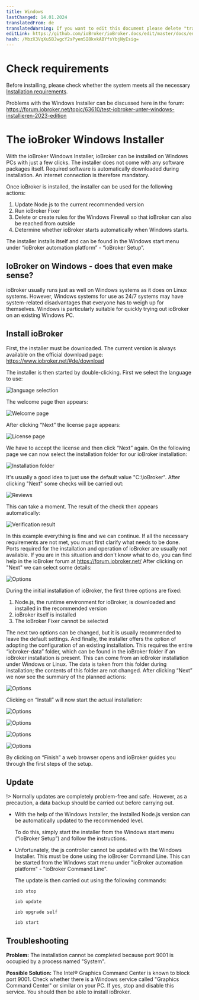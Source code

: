 ```yaml
---
title: Windows
lastChanged: 14.01.2024
translatedFrom: de
translatedWarning: If you want to edit this document please delete "translatedFrom" field, elsewise this document will be translated automatically again
editLink: https://github.com/ioBroker/ioBroker.docs/edit/master/docs/en/install/windows.md
hash: /MbzX3VqXu5BJwgcY2sPyem5I8kvkABYfsYbjNyEsig=
---
```

# Check requirements
Before installing, please check whether the system meets all the necessary [Installation requirements](./requirements.md).

Problems with the Windows Installer can be discussed here in the forum: https://forum.iobroker.net/topic/63610/test-iobroker-unter-windows-installieren-2023-edition

# The ioBroker Windows Installer
With the ioBroker Windows Installer, ioBroker can be installed on Windows PCs with just a few clicks. The installer does not come with any software packages itself. Required software is automatically downloaded during installation. An internet connection is therefore mandatory.

Once ioBroker is installed, the installer can be used for the following actions:

1. Update Node.js to the current recommended version
2. Run ioBroker Fixer
3. Delete or create rules for the Windows Firewall so that ioBroker can also be reached from outside
4. Determine whether ioBroker starts automatically when Windows starts.

The installer installs itself and can be found in the Windows start menu under “ioBroker automation platform” - “ioBroker Setup”.

## IoBroker on Windows - does that even make sense?
ioBroker usually runs just as well on Windows systems as it does on Linux systems. However, Windows systems for use as 24/7 systems may have system-related disadvantages that everyone has to weigh up for themselves.
Windows is particularly suitable for quickly trying out ioBroker on an existing Windows PC.

## Install ioBroker
First, the installer must be downloaded. The current version is always available on the official download page: https://www.iobroker.net/#de/download

The installer is then started by double-clicking. First we select the language to use:

![language selection](../../de/install/media/windows/InstallWin_language.png "language selection")

The welcome page then appears:

![Welcome page](../../de/install/media/windows/InstallWin_welcome.png "Welcome page")

After clicking “Next” the license page appears:

![License page](../../de/install/media/windows/InstallWin_license.png "License page")

We have to accept the license and then click “Next” again. On the following page we can now select the installation folder for our ioBroker installation:

![Installation folder](../../de/install/media/windows/InstallWin_folder.png "Installation folder")

It's usually a good idea to just use the default value "C:\ioBroker". After clicking "Next" some checks will be carried out:

![Reviews](../../de/install/media/windows/InstallWin_check.png "Reviews")

This can take a moment. The result of the check then appears automatically:

![Verification result](../../de/install/media/windows/InstallWin_checkresult.png "Verification result")

In this example everything is fine and we can continue. If all the necessary requirements are not met, you must first clarify what needs to be done. Ports required for the installation and operation of ioBroker are usually not available. If you are in this situation and don't know what to do, you can find help in the ioBroker forum at https://forum.iobroker.net/ After clicking on "Next" we can select some details:

![Options](../../de/install/media/windows/InstallWin_options.png "Options")

During the initial installation of ioBroker, the first three options are fixed:

1. Node.js, the runtime environment for ioBroker, is downloaded and installed in the recommended version
2. ioBroker itself is installed
3. The ioBroker Fixer cannot be selected

The next two options can be changed, but it is usually recommended to leave the default settings.
And finally, the installer offers the option of adopting the configuration of an existing installation. This requires the entire “iobroker-data” folder, which can be found in the ioBroker folder if an ioBroker installation is present. This can come from an ioBroker installation under Windows or Linux. The data is taken from this folder during installation; the contents of this folder are not changed.
After clicking “Next” we now see the summary of the planned actions:

   ![Options](../../de/install/media/windows/InstallWin_summary.png "Options")

   Clicking on “Install” will now start the actual installation:

   ![Options](../../de/install/media/windows/InstallWin_downloadnode.png "Options")

   ![Options](../../de/install/media/windows/InstallWin_installnode.png "Options")

   ![Options](../../de/install/media/windows/InstallWin_installiobroker.png "Options")

   ![Options](../../de/install/media/windows/InstallWin_finish.png "Options")

By clicking on “Finish” a web browser opens and ioBroker guides you through the first steps of the setup.

## Update
!> Normally updates are completely problem-free and safe. However, as a precaution, a data backup should be carried out before carrying out.

- With the help of the Windows Installer, the installed Node.js version can be automatically updated to the recommended level.

  To do this, simply start the installer from the Windows start menu (“ioBroker Setup”) and follow the instructions.

- Unfortunately, the js controller cannot be updated with the Windows Installer. This must be done using the ioBroker Command Line. This can be started from the Windows start menu under "ioBroker automation platform" - "ioBroker Command Line".

  The update is then carried out using the following commands:

  `iob stop`

  `iob update`

  `iob upgrade self`

  `iob start`

## Troubleshooting
**Problem:** The installation cannot be completed because port 9001 is occupied by a process named "System".

**Possible Solution:** The Intel® Graphics Command Center is known to block port 9001.
Check whether there is a Windows service called "Graphics Command Center" or similar on your PC. If yes, stop and disable this service.
You should then be able to install ioBroker.